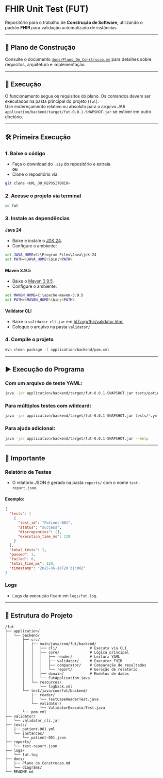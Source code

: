 # FHIR Unit Test (FUT)

Repositório para o trabalho de **Construção de Software**, utilizando o padrão **FHIR** para validação automatizada de instâncias.

---

## 📄 Plano de Construção

Consulte o documento [`docs/Plano_De_Construcao.md`](docs/Plano_De_Construcao.md) para detalhes sobre requisitos, arquitetura e implementação.

---

## 🚀 Execução

O funcionamento segue os requisitos do plano. Os comandos devem ser executados na pasta principal do projeto (`fut`).  
Use endereçamento relativo ou absoluto para o arquivo JAR `application/backend/target/fut-0.0.1-SNAPSHOT.jar` se estiver em outro diretório.

---

## 🛠️ Primeira Execução

### 1. Baixe o código

- Faça o download do `.zip` do repositório e extraia.  
**ou**  
- Clone o repositório via:

```bash
git clone <URL_DO_REPOSITORIO>
```

### 2. Acesse o projeto via terminal

```bash
cd fut
```

### 3. Instale as dependências

#### Java 24
- Baixe e instale o [JDK 24](https://www.oracle.com/java/technologies/downloads/).  
- Configure o ambiente:

```cmd
set JAVA_HOME=C:\Program Files\Java\jdk-24
set PATH=%JAVA_HOME%\bin;%PATH%
```

#### Maven 3.9.5
- Baixe o [Maven 3.9.5](https://maven.apache.org/download.cgi).  
- Configure o ambiente:

```cmd
set MAVEN_HOME=C:\apache-maven-3.9.5
set PATH=%MAVEN_HOME%\bin;%PATH%
```

#### Validator CLI
- Baixe o `validator_cli.jar` em [hl7.org/fhir/validator.html](https://hl7.org/fhir/validator.html)  
- Coloque o arquivo na pasta `validator/`

### 4. Compile o projeto

```bash
mvn clean package -f application/backend/pom.xml
```

---

## ▶️ Execução do Programa

### Com um arquivo de teste YAML:

```bash
java -jar application/backend/target/fut-0.0.1-SNAPSHOT.jar tests/patient-001.yml
```

### Para múltiplos testes com wildcard:

```bash
java -jar application/backend/target/fut-0.0.1-SNAPSHOT.jar tests/*.yml
```

### Para ajuda adicional:

```bash
java -jar application/backend/target/fut-0.0.1-SNAPSHOT.jar --help
```

---

## 📌 Importante

### Relatório de Testes

- O relatório JSON é gerado na pasta `reports/` com o nome `test-report.json`.

#### Exemplo:
```json
{
  "tests": [
    {
      "test_id": "Patient-001",
      "status": "success",
      "discrepancies": [],
      "execution_time_ms": 120
    }
  ],
  "total_tests": 1,
  "passed": 1,
  "failed": 0,
  "total_time_ms": 120,
  "timestamp": "2025-06-18T20:31:00Z"
}
```

### Logs
- Logs da execução ficam em `logs/fut.log`.

---

## 🧭 Estrutura do Projeto

```
/fut
├── application/
│   └── backend/
│       ├── src/
│       │   ├── main/java/com/fut/backend/
│       │   │   ├── cli/               # Executa via CLI
│       │   │   ├── core/              # Lógica principal
│       │   │   │   ├── reader/        # Leitura YAML
│       │   │   │   ├── validator/     # Executor FHIR
│       │   │   │   ├── comparator/    # Comparação de resultados
│       │   │   │   └── report/        # Geração de relatório
│       │   │   ├── domain/            # Modelos de dados
│       │   │   └── FutApplication.java
│       │   └── resources/
│       │       └── logback.xml
│       └── test/java/com/fut/backend/
│           ├── reader/
│           │   └── TestCaseReaderTest.java
│           └── validator/
│               └── ValidatorExecutorTest.java
│       └── pom.xml
├── validator/
│   └── validator_cli.jar
├── tests/
│   ├── patient-001.yml
│   └── instances/
│       └── patient-001.json
├── reports/
│   └── test-report.json
├── logs/
│   └── fut.log
├── docs/
│   ├── Plano_de_Construcao.md
│   └── diagrams/
└── README.md
```

